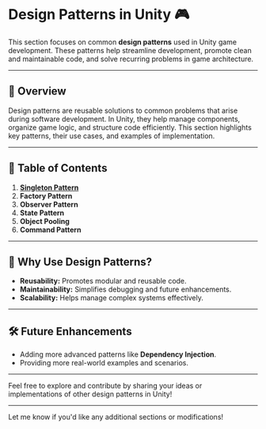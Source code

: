 # Design Patterns in Unity 🎮  

This section focuses on common **design patterns** used in Unity game development. These patterns help streamline development, promote clean and maintainable code, and solve recurring problems in game architecture.

---

## 📝 Overview  

Design patterns are reusable solutions to common problems that arise during software development. In Unity, they help manage components, organize game logic, and structure code efficiently. This section highlights key patterns, their use cases, and examples of implementation.

---

## 📂 Table of Contents  

1. **[Singleton Pattern](https://github.com/Karen-Najafzadeh/to-learn-list/blob/main/Design-Patterns/Singletone-Pattern/README.md)**  
2. **Factory Pattern**  
3. **Observer Pattern**  
4. **State Pattern**  
5. **Object Pooling**  
6. **Command Pattern**  

---


## 🌟 Why Use Design Patterns?  

- **Reusability:** Promotes modular and reusable code.  
- **Maintainability:** Simplifies debugging and future enhancements.  
- **Scalability:** Helps manage complex systems effectively.  

---

## 🛠️ Future Enhancements  

- Adding more advanced patterns like **Dependency Injection**.  
- Providing more real-world examples and scenarios.  

---

Feel free to explore and contribute by sharing your ideas or implementations of other design patterns in Unity!  

--- 

Let me know if you'd like any additional sections or modifications!
